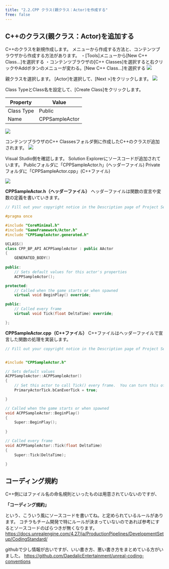 ```yaml
---
title: "2.2.CPP クラス(親クラス：Actor)を作成する"
free: false
---
```


## C++のクラス(親クラス：Actor)を追加する
C++のクラスを新規作成します。
メニューから作成する方法と、コンテンツブラウザから作成する方法があります。
・[Tools]メニューから[New C++ Class…]を選択する
・コンテンツブラウザの[C++ Classes]を選択すると右クリックやAddボタンのメニューが変わる。[New C++ Class…]を選択する
![](https://storage.googleapis.com/zenn-user-upload/9dca4066fbd6-20220110.png)

親クラスを選択します。
[Actor]を選択して、[Next >]をクリックします。
![](https://storage.googleapis.com/zenn-user-upload/199eda59b081-20220110.png)

Class TypeとClass名を設定して、[Create Class]をクリックします。

|Property|Value|
|---|---|
|Class Type|Public|
|Name|CPPSampleActor|
![](https://storage.googleapis.com/zenn-user-upload/59f94540abb6-20220110.png)

コンテンツブラウザのC++ Classesフォルダ側に作成したC++のクラスが追加されます。
![](https://storage.googleapis.com/zenn-user-upload/a41809c2a4f3-20220110.png)

Visual Studio側を確認します。
Solution Explorerにソースコードが追加されています。
Publicフォルダに「CPPSampleActor.h」(ヘッダーファイル)
Privateフォルダに「CPPSampleActor.cpp」(C++ファイル)

![](https://storage.googleapis.com/zenn-user-upload/7a257183e84d-20220110.png)

**CPPSampleActor.h（ヘッダーファイル）**
ヘッダーファイルは関数の宣言や変数の定義を書いていきます。

```cpp
// Fill out your copyright notice in the Description page of Project Settings.

#pragma once

#include "CoreMinimal.h"
#include "GameFramework/Actor.h"
#include "CPPSampleActor.generated.h"

UCLASS()
class CPP_BP_API ACPPSampleActor : public AActor
{
	GENERATED_BODY()
	
public:	
	// Sets default values for this actor's properties
	ACPPSampleActor();

protected:
	// Called when the game starts or when spawned
	virtual void BeginPlay() override;

public:	
	// Called every frame
	virtual void Tick(float DeltaTime) override;

};
```

**CPPSampleActor.cpp（C++ファイル）**
C++ファイルはヘッダーファイルで宣言した関数の処理を実装します。

```cpp
// Fill out your copyright notice in the Description page of Project Settings.


#include "CPPSampleActor.h"

// Sets default values
ACPPSampleActor::ACPPSampleActor()
{
 	// Set this actor to call Tick() every frame.  You can turn this off to improve performance if you don't need it.
	PrimaryActorTick.bCanEverTick = true;

}

// Called when the game starts or when spawned
void ACPPSampleActor::BeginPlay()
{
	Super::BeginPlay();
	
}

// Called every frame
void ACPPSampleActor::Tick(float DeltaTime)
{
	Super::Tick(DeltaTime);

}
```

## コーディング規約
C++側にはファイル名の命名規則といったものは用意されていないのですが、

**「コーディング規約」**

という、こういう風にソースコードを書いてね。と定められているルールがあります。
コチラもチーム開発で特にルールが決まっていないのであれば参考にするとソースコードのばらつきが無くなります。
https://docs.unrealengine.com/4.27/ja/ProductionPipelines/DevelopmentSetup/CodingStandard/

githubで少し情報が古いですが、いい書き方、悪い書き方をまとめている方がいました。
https://github.com/DaedalicEntertainment/unreal-coding-conventions

